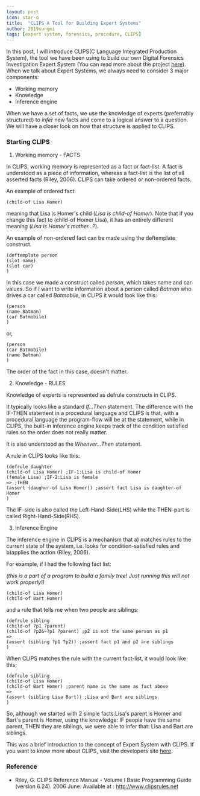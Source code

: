 ```yaml
---
layout: post
icon: star-o
title:  "CLIPS A Tool for Building Expert Systems"
author: 2019sungmi
tags: [expert system, forensics, procedure, CLIPS]
---
```


In this post, I will introduce CLIPS(C Language Integrated Production System), the tool we have been using to build our own Digital Forensics Investigation Expert System (You can read more about the project [here](https://lifs.hallym.ac.kr/blog/2019/09/19/Introduction-to-Expert-System.html)). When we talk about Expert Systems, we always need to consider 3 major components:

* Working memory
* Knowledge
* Inference engine

When we have a set of facts, we use the knowledge of experts (preferrably structured) to _infer_ new facts and come to a logical answer to a question. We will have a closer look on how that structure is applied to CLIPS.

### Starting CLIPS

1. Working memory - FACTS

In CLIPS, working memory is represented as a fact or fact-list. A fact is understood as a piece of information, whereas a fact-list is the list of all asserted facts (Riley, 2006). CLIPS can take ordered or non-ordered facts. 

An example of ordered fact:

```CLIPS
(child-of Lisa Homer)
```

meaning that Lisa is Homer's child (_Lisa is child-of Homer_). Note that if you change this fact to (child-of Homer Lisa), it has an entirely different meaning (_Lisa is Homer's mother...?_). 

An example of non-ordered fact can be made using the deftemplate construct.

```CLIPS
(deftemplate person 
(slot name)
(slot car)
)
```

In this case we made a construct called _person_, which takes name and car values. So if I want to write information about a person called _Batman_ who drives a car called _Batmobile_, in CLIPS it would look like this:

```CLIPS
(person 
(name Batman)
(car Batmobile)
)
```

or,

```CLIPS
(person
(car Batmobile)
(name Batman)
)
```

The order of the fact in this case, doesn't matter. 

2. Knowledge - RULES

Knowledge of experts is represented as defrule constructs in CLIPS. 

It typically looks like a standard _If...Then_ statement. The difference with the IF-THEN statement in a procedural language and CLIPS is that, with a procedural language the program-flow will be at the statement, while in CLIPS, the built-in inference engine keeps track of the condition satisfied rules so the order does not really matter. 

It is also understood as the _Whenver...Then_ statement.

A rule in CLIPS looks like this:

```CLIPS
(defrule daughter
(child-of Lisa Homer) ;IF-1:Lisa is child-of Homer
(female Lisa) ;IF-2:Lisa is female
=> ;THEN
(assert (daugher-of Lisa Homer)) ;assert fact Lisa is daughter-of Homer
)
```

The IF-side is also called the Left-Hand-Side(LHS) while the THEN-part is called Right-Hand-Side(RHS).

3. Inference Engine 

The inference engine in CLIPS is a mechanism that a) matches rules to the current state of the system, i.e. looks for condition-satisfied rules and b)applies the action (Riley, 2006). 

For example, if I had the following fact list:

_(this is a part of a program to build a family tree! Just running this will not work properly!)_

```CLIPS
(child-of Lisa Homer)
(child-of Bart Homer)
```
and a rule that tells me when two people are siblings:

```CLIPS
(defrule sibling
(child-of ?p1 ?parent)
(child-of ?p2&~?p1 ?parent) ;p2 is not the same person as p1
=>
(assert (sibling ?p1 ?p2)) ;assert fact p1 and p2 are siblings
) 
```

When CLIPS matches the rule with the current fact-list, it would look like this;

```CLIPS
(defrule sibling
(child-of Lisa Homer)
(child-of Bart Homer) ;parent name is the same as fact above
=>
(assert (sibling Lisa Bart)) ;Lisa and Bart are siblings
) 
```

So, although we started with 2 simple facts:Lisa's parent is Homer and Bart's parent is Homer, using the knowledge: IF people have the same parent, THEN they are siblings, we were able to infer that: Lisa and Bart are siblings.

This was a brief introduction to the concept of Expert System with CLIPS. If you want to know more about CLIPS, visit the developers site [here](http://www.clipsrules.net). 


### Reference

- Riley, G. CLIPS Reference Manual - Volume I Basic Programming Guide (version 6.24). 2006 June. Available at : http://www.clipsrules.net
